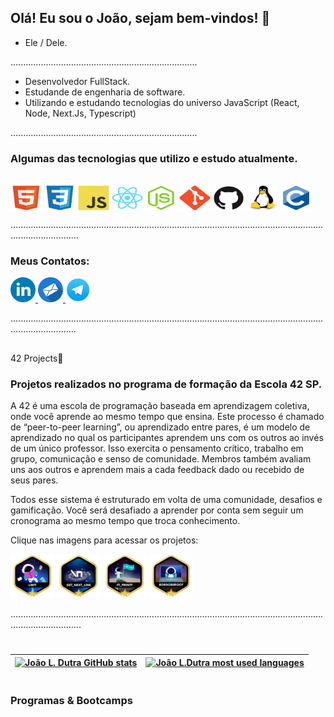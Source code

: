## Olá! Eu sou o João, sejam bem-vindos! 👋

- Ele / Dele.

..........................................................................

- Desenvolvedor FullStack.
- Estudande de engenharia de software.
- Utilizando e estudando tecnologias do universo JavaScript (React, Node, Next.Js, Typescript)

..........................................................................

### Algumas das tecnologias que utilizo e estudo atualmente.
<div style="display: inline_block"><br>
  <img align="center" alt="logotipo HTML5" height="40" width="50" src="https://github.com/devicons/devicon/blob/master/icons/html5/html5-original.svg">
  <img align="center" alt="logotipo CSS3" height="40" width="50" 
src="https://github.com/devicons/devicon/blob/master/icons/css3/css3-original.svg">
  <img align="center" alt="logotipo Js" height="40" width="50" src="https://github.com/devicons/devicon/blob/master/icons/javascript/javascript-original.svg"> 
  <img align="center" alt="logotipo react" height="40" width="50" src="https://github.com/devicons/devicon/blob/master/icons/react/react-original.svg"> 
  <img align="center" alt="logotipo nodeJs" height="40" width="50" src="https://github.com/devicons/devicon/blob/master/icons/nodejs/nodejs-original.svg"> 
  <img align="center" alt="logotipo Linux" height="40" width="50" 
src="https://github.com/devicons/devicon/blob/master/icons/git/git-original.svg">
  <img align="center" alt="logotipo Linux" height="40" width="50" 
src="https://github.com/devicons/devicon/blob/master/icons/github/github-original.svg">
  <img align="center" alt="logotipo Linux" height="40" width="50" src="https://github.com/devicons/devicon/blob/master/icons/linux/linux-original.svg">
  <img align="center" alt="logotipo linguagem C" height="40" width="50"                 src="https://github.com/devicons/devicon/blob/master/icons/c/c-original.svg">
</div>

.......................................................................................................................................................

### Meus Contatos:

<div style="display: inline_block" style="margin-right: 20"> 
  <a href="https://www.linkedin.com/in/jdutra-" target="_blank">
      <img height="40" width="40" src="./img/linkedin.png">
  </a> 
  <a href = "mailto:jdutra.eu@gmail.com" target="_blank">
      <img height="40" width="40" src="./img/email.png">
  </a>
  </a>
  <a href="https://t.me/J_dutra" target="_blank">
      <img height="40" width="40" src="./img/telegram.png">
  </a>
</div>

......................................................................................................................................................

##
 42 Projects🥇 
  
 ### Projetos realizados no programa de formação da Escola 42 SP.
  <p>
    A 42 é uma escola de programação baseada em aprendizagem coletiva, onde você aprende ao mesmo tempo que ensina. Este processo é chamado de “peer-to-peer learning”, ou aprendizado entre pares, é um modelo de aprendizado no qual os participantes aprendem uns com os outros ao invés de um único professor. Isso exercita o pensamento crítico, trabalho em grupo, comunicação e senso de comunidade. Membros também avaliam uns aos outros e aprendem mais a cada feedback dado ou recebido de seus pares.

Todos esse sistema é estruturado em volta de uma comunidade, desafios e gamificação. Você será desafiado a aprender por conta sem seguir um cronograma ao mesmo tempo que troca conhecimento.
    
Clique nas imagens para acessar os projetos:
  </p>
 <div>
  <a href="https://github.com/j-dutra/Libft_42sp"><img height="70" width="70" src="https://github.com/j-dutra/j-dutra/blob/main/42-pictures/libftm.png"></a>
  <a href="https://github.com/j-dutra/get_next_line_42sp"><img height="70" width="70" src="https://github.com/j-dutra/j-dutra/blob/main/42-pictures/get_next_linem.png"></a>
  <a href="https://github.com/j-dutra/ft_printf_42sp"><img height="70" width="70" src="https://github.com/j-dutra/j-dutra/blob/main/42-pictures/ft_printfm.png"></a>
  <a href=""><img height="70" width="70" src="https://github.com/j-dutra/j-dutra/blob/main/42-pictures/born2berootm.png"></a>
 </div>
 
 ........................................................................................................................................................

#
| [![João L. Dutra GitHub stats](https://github-readme-stats.vercel.app/api?username=j-dutra&count_private=true&show_icons=true&hide=issues&hide_border=true&theme=radical)](https://github.com/j-dutra?tab=repositories) | [![João L.Dutra most used languages](https://github-readme-stats.vercel.app/api/top-langs/?username=j-dutra&layout=compact&hide_border=true&theme=radical)](https://github.com/j-dutra?tab=repositories) |
|:-:|:-:|
#
  
### Programas & Bootcamps 
 
  


